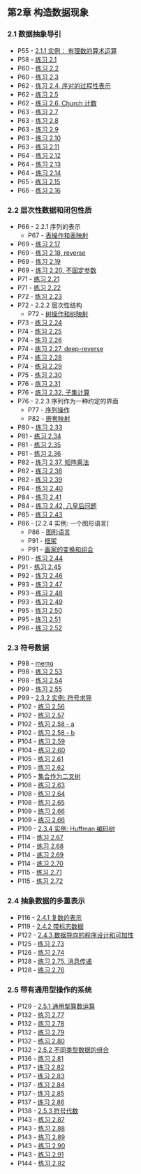 ## 第2章 构造数据现象

### 2.1 数据抽象导引

* P55 - [2.1.1 实例： 有理数的算术运算](./rat.scm)
* P58 - [练习 2.1](./exercise_2_1.scm)
* P60 - [练习 2.2](./exercise_2_2.scm)
* P60 - [练习 2.3](./exercise_2_3.scm)
* P62 - [练习 2.4, 序对的过程性表示](./exercise_2_4.md)
* P62 - [练习 2.5](./exercise_2_5.md)
* P62 - [练习 2.6, Church 计数](./exercise_2_6.md)
* P63 - [练习 2.7](./exercise_2_7.scm)
* P63 - [练习 2.8](./exercise_2_8.scm)
* P63 - [练习 2.9](./exercise_2_9.md)
* P63 - [练习 2.10](./exercise_2_10.scm)
* P63 - [练习 2.11](./exercise_2_11.scm)
* P64 - [练习 2.12](./exercise_2_12.scm)
* P64 - [练习 2.13](./exercise_2_13.md)
* P64 - [练习 2.14](./exercise_2_14.md)
* P65 - [练习 2.15](./exercise_2_15.md)
* P66 - [练习 2.16](./exercise_2_16.md)

### 2.2 层次性数据和闭包性质

* P66 - 2.2.1 序列的表示
	* P67 - [表操作和表映射](./list_op_map.scm)
* P69 - [练习 2.17](./exercise_2_17.scm)
* P69 - [练习 2.18, reverse](./exercise_2_18.scm)
* P69 - [练习 2.19](./exercise_2_19.md)
* P69 - [练习 2.20, 不固定参数](./exercise_2_20.scm)
* P71 - [练习 2.21](./exercise_2_21.scm)
* P71 - [练习 2.22](./exercise_2_22.md)
* P72 - [练习 2.23](./exercise_2_23.scm)
* P72 - 2.2.2 层次性结构
	* P72 - [树操作和树映射](./tree_op_map.scm)
* P73 - [练习 2.24](./exercise_2_24.md)
* P74 - [练习 2.25](./exercise_2_25.scm)
* P74 - [练习 2.26](./exercise_2_26.scm)
* P74 - [练习 2.27, deep-reverse](./exercise_2_27.scm)
* P74 - [练习 2.28](./exercise_2_28.scm)
* P74 - [练习 2.29](./exercise_2_29.scm)
* P75 - [练习 2.30](./exercise_2_30.scm)
* P76 - [练习 2.31](./exercise_2_31.scm)
* P76 - [练习 2.32, 子集计算](./exercise_2_32.md)
* P76 - 2.2.3 序列作为一种约定的界面
	* P77 - [序列操作](./sequence_operations.scm)
	* P82 - [嵌套映射](./nested_mappings.scm)
* P80 - [练习 2.33](./exercise_2_33.scm)
* P81 - [练习 2.34](./exercise_2_34.scm)
* P81 - [练习 2.35](./exercise_2_35.scm)
* P81 - [练习 2.36](./exercise_2_36.scm)
* P82 - [练习 2.37, 矩阵乘法](./exercise_2_37.scm)
* P82 - [练习 2.38](./exercise_2_38.md)
* P82 - [练习 2.39](./exercise_2_39.scm)
* P84 - [练习 2.40](./exercise_2_40.scm)
* P84 - [练习 2.41](./exercise_2_41.scm)
* P84 - [练习 2.42, 八皇后问题](./exercise_2_42.scm)
* P85 - [练习 2.43](./exercise_2_43.md)
* P86 - [2.2.4 实例: 一个图形语言]
	* P86 - [图形语言](./picture_language.scm)
	* P91 - [框架](./picture_frames.scm)
	* P91 - [画家的变换和组合](./transform-painter.scm)
* P90 - [练习 2.44](./exercise_2_44.scm)
* P91 - [练习 2.45](./exercise_2_45.scm)
* P92 - [练习 2.46](./exercise_2_46.scm)
* P93 - [练习 2.47](./exercise_2_47.scm)
* P93 - [练习 2.48](./exercise_2_48.scm)
* P93 - [练习 2.49](./exercise_2_49.scm)
* P95 - [练习 2.50](./exercise_2_50.scm)
* P95 - [练习 2.51](./exercise_2_51.scm)
* P96 - [练习 2.52](./exercise_2_52.scm)

### 2.3 符号数据

* P98 - [memq](./memq.scm)
* P98 - [练习 2.53](./exercise_2_53.scm)
* P98 - [练习 2.54](./exercise_2_54.scm)
* P99 - [练习 2.55](./exercise_2_55.md)
* P99 - [2.3.2 实例: 符号求导](./symbol_deriv.scm)
* P102 - [练习 2.56](./exercise_2_56.scm)
* P102 - [练习 2.57](./exercise_2_57.scm)
* P102 - [练习 2.58 - a](./exercise_2_58_a.scm)
* P102 - [练习 2.58 - b](./exercise_2_58_b.scm)
* P104 - [练习 2.59](./exercise_2_59.scm)
* P104 - [练习 2.60](./exercise_2_60.md)
* P105 - [练习 2.61](./exercise_2_61_62.scm)
* P105 - [练习 2.62](./exercise_2_61_62.scm)
* P105 - [集合作为二叉树](./binary_tree_set.scm)
* P108 - [练习 2.63](./exercise_2_63.md)
* P108 - [练习 2.64](./exercise_2_64.md)
* P108 - [练习 2.65](./exercise_2_65.scm)
* P109 - [练习 2.66](./exercise_2_66.scm)
* P109 - [练习 2.66](./exercise_2_66.scm)
* P109 - [2.3.4 实例: Huffman 编码树](./huffman_tree.scm)
* P114 - [练习 2.67](./exercise_2_67.md)
* P114 - [练习 2.68](./exercise_2_68.scm)
* P114 - [练习 2.69](./exercise_2_69.scm)
* P114 - [练习 2.70](./exercise_2_70.md)
* P115 - [练习 2.71](./exercise_2_71.md)
* P115 - [练习 2.72](./exercise_2_72.md)

### 2.4 抽象数据的多重表示

* P116 - [2.4.1 复数的表示](./complex_number.scm)
* P119 - [2.4.2 带标志数据](./complex_number_tagged.scm)
* P122 - [2.4.3 数据导向的程序设计和可加性](./complex_number_data_directed.scm)
* P125 - [练习 2.73](./exercise_2_73.scm)
* P126 - [练习 2.74](./exercise_2_74.scm)
* P128 - [练习 2.75, 消息传递](./exercise_2_75.scm)
* P128 - [练习 2.76](./exercise_2_76.md)

### 2.5 带有通用型操作的系统

* P129 - [2.5.1 通用型算数运算](./generic_arithmetic.scm)
* P132 - [练习 2.77](./exercise_2_77.md)
* P132 - [练习 2.78](./exercise_2_78.scm)
* P132 - [练习 2.79](./exercise_2_79_80.scm)
* P132 - [练习 2.80](./exercise_2_79_80.scm)
* P132 - [2.5.2 不同类型数据的组合](./generic_arithmetic_coercion.scm)
* P136 - [练习 2.81](./exercise_2_81.md)
* P137 - [练习 2.82](./exercise_2_82.scm)
* P137 - [练习 2.83](./exercise_2_83.scm)
* P137 - [练习 2.84](./exercise_2_84.scm)
* P137 - [练习 2.85](./exercise_2_85.scm)
* P137 - [练习 2.86](./exercise_2_86.md)
* P138 - [2.5.3 符号代数](./exercise_2_87.scm)
* P143 - [练习 2.87](./exercise_2_87.scm)
* P143 - [练习 2.88](./exercise_2_88.scm)
* P143 - [练习 2.89](./exercise_2_89.scm)
* P143 - [练习 2.90](./exercise_2_90.scm)
* P143 - [练习 2.91](./exercise_2_91.scm)
* P144 - [练习 2.92](./exercise_2_92.scm)






